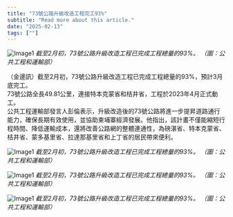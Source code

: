 ```yaml
---
title: "73號公路升級改造工程完工93%"
subtitle: "Read more about this article."
date: "2025-02-13"
tags: [""]
---
```


![Image1](/thumbnails/Highway-73.jpg "Meeting")
*截至2月初，73號公路升級改造工程已完成工程總量的93%。 （圖：公共工程和運輸部）*

（金邊訊）截至2月初，73號公路升級改造工程已完成工程總量的93%，預計3月底完工。
<br/>
73號公路全長49.81公里，連接特本克蒙省和桔井省，工程於2023年4月正式動工。
<br/>
公共工程運輸部發言人彭倫表示，升級改造後的73號公路將進一步提昇道路通行能力，確保長期有效使用，並協助柬埔寨經濟發展。他指出，該計畫不僅能縮短行程時間、降低運輸成本，還將改善公路網的整體連通性，為磅湛省、特本克蒙省、桔井省、蒙多基里省、拉達那基里省和上丁省的居民帶來便利。

![Image1](/images/Highway-73/img1.jpg "Meeting")
*截至2月初，73號公路升級改造工程已完成工程總量的93%。 （圖：公共工程和運輸部）*

![Image1](/images/Highway-73/img2.jpg "Meeting")
*截至2月初，73號公路升級改造工程已完成工程總量的93%。 （圖：公共工程和運輸部）*

![Image1](/images/Highway-73/img3.jpg "Meeting")
*截至2月初，73號公路升級改造工程已完成工程總量的93%。 （圖：公共工程和運輸部）*
